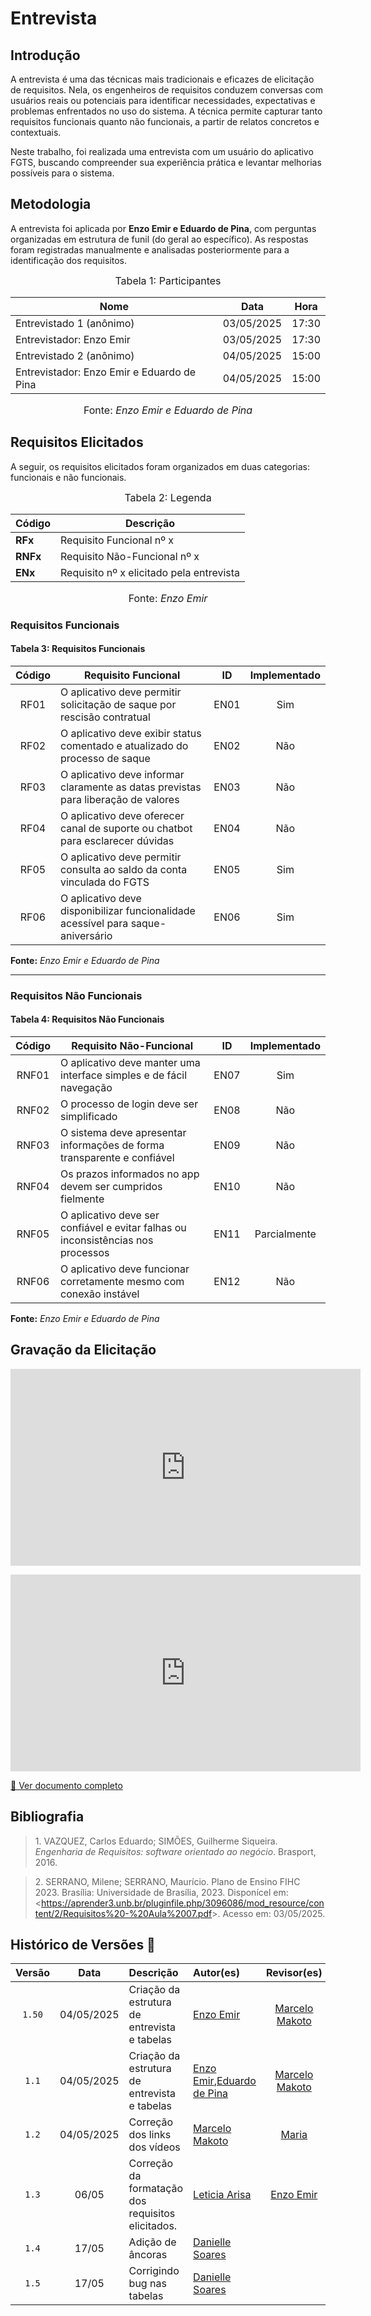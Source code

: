 # Entrevista

## Introdução

A entrevista é uma das técnicas mais tradicionais e eficazes de elicitação de requisitos. Nela, os engenheiros de requisitos conduzem conversas com usuários reais ou potenciais para identificar necessidades, expectativas e problemas enfrentados no uso do sistema. A técnica permite capturar tanto requisitos funcionais quanto não funcionais, a partir de relatos concretos e contextuais.

Neste trabalho, foi realizada uma entrevista com um usuário do aplicativo FGTS, buscando compreender sua experiência prática e levantar melhorias possíveis para o sistema.

## Metodologia

A entrevista foi aplicada por **Enzo Emir e Eduardo de Pina**, com perguntas organizadas em estrutura de funil (do geral ao específico). As respostas foram registradas manualmente e analisadas posteriormente para a identificação dos requisitos.

<font size="3"><p style="text-align: center">Tabela 1: Participantes</p></font>

<div align="center">

<table>
  <thead>
    <tr>
      <th>Nome</th>
      <th>Data</th>
      <th>Hora</th>
    </tr>
  </thead>
  <tbody>
    <tr>
      <td>Entrevistado 1 (anônimo)</td>
      <td>03/05/2025</td>
      <td>17:30</td>
    </tr>
    <tr>
      <td>Entrevistador: Enzo Emir</td>
      <td>03/05/2025</td>
      <td>17:30</td>
    </tr>
    <tr>
      <td>Entrevistado 2 (anônimo)</td>
      <td>04/05/2025</td>
      <td>15:00</td>
    </tr>
    <tr>
      <td>Entrevistador: Enzo Emir e Eduardo de Pina</td>
      <td>04/05/2025</td>
      <td>15:00</td>
    </tr>
  </tbody>
</table>

</div>


<p style="text-align: center; font-size: 16px;">Fonte: <i>Enzo Emir e Eduardo de Pina</i></p>

## Requisitos Elicitados

A seguir, os requisitos elicitados foram organizados em duas categorias: funcionais e não funcionais.

<font size="3"><p style="text-align: center">Tabela 2: Legenda</p></font>

<div align="center">

<table>
  <thead>
    <tr>
      <th>Código</th>
      <th>Descrição</th>
    </tr>
  </thead>
  <tbody>
    <tr>
      <td><strong>RFx</strong></td>
      <td>Requisito Funcional nº x</td>
    </tr>
    <tr>
      <td><strong>RNFx</strong></td>
      <td>Requisito Não-Funcional nº x</td>
    </tr>
    <tr>
      <td><strong>ENx</strong></td>
      <td>Requisito nº x elicitado pela entrevista</td>
    </tr>
  </tbody>
</table>

</div>

<p style="text-align: center; font-size: 16px;">Fonte: <i>Enzo Emir</i></p>

### Requisitos Funcionais

#### Tabela 3: Requisitos Funcionais

<a name="EN_RF"></a>

| Código | Requisito Funcional                                                                 | ID    | Implementado |
|:------:|--------------------------------------------------------------------------------------|:-----:|:------------:|
| RF01   | O aplicativo deve permitir solicitação de saque por rescisão contratual                              | EN01  | Sim          |
| RF02   | O aplicativo deve exibir status comentado e atualizado do processo de saque                          | EN02  | Não          |
| RF03   | O aplicativo deve informar claramente as datas previstas para liberação de valores                   | EN03  | Não          |
| RF04   | O aplicativo deve oferecer canal de suporte ou chatbot para esclarecer dúvidas                       | EN04  | Não          |
| RF05   | O aplicativo deve permitir consulta ao saldo da conta vinculada do FGTS                              | EN05  | Sim          |
| RF06   | O aplicativo deve disponibilizar funcionalidade acessível para saque-aniversário                     | EN06  | Sim          |

**Fonte:** *Enzo Emir e Eduardo de Pina*

---

### Requisitos Não Funcionais

#### Tabela 4: Requisitos Não Funcionais

<a name="EN_RNF"></a>

| Código  | Requisito Não-Funcional                                                           | ID    | Implementado |
|:-------:|------------------------------------------------------------------------------------|:-----:|:------------:|
| RNF01   | O aplicativo deve manter uma interface simples e de fácil navegação               | EN07  | Sim          |
| RNF02   | O processo de login deve ser simplificado                                         | EN08  | Não          |
| RNF03   | O sistema deve apresentar informações de forma transparente e confiável           | EN09  | Não          |
| RNF04   | Os prazos informados no app devem ser cumpridos fielmente                         | EN10  | Não          |
| RNF05   | O aplicativo deve ser confiável e evitar falhas ou inconsistências nos processos  | EN11  | Parcialmente |
| RNF06   | O aplicativo deve funcionar corretamente mesmo com conexão instável               | EN12  | Não          |

**Fonte:** *Enzo Emir e Eduardo de Pina*


## Gravação da Elicitação

<p style="text-align: center">
<iframe width="560" height="315" src="https://youtube.com/embed/r9nRinXUWE8" title="YouTube video player" frameborder="0" allow="accelerometer; autoplay; clipboard-write; encrypted-media; gyroscope; picture-in-picture; web-share" referrerpolicy="strict-origin-when-cross-origin" allowfullscreen></iframe>
</p>
<p style="text-align: center">
<iframe width="560" height="315" src="https://youtube.com/embed/_trr3zNFNu8" title="YouTube video player" frameborder="0" allow="accelerometer; autoplay; clipboard-write; encrypted-media; gyroscope; picture-in-picture; web-share" referrerpolicy="strict-origin-when-cross-origin" allowfullscreen></iframe>
</p>

<a href="../../../assets/Entrevista.pdf" target="_blank">📄 Ver documento completo</a>

## Bibliografia

> 1.</a> VAZQUEZ, Carlos Eduardo; SIMÕES, Guilherme Siqueira. *Engenharia de Requisitos: software orientado ao negócio*. Brasport, 2016.  

> 2.</a> SERRANO, Milene; SERRANO, Maurício. Plano de Ensino FIHC 2023. Brasília: Universidade de Brasília, 2023. Disponícel em: <<https://aprender3.unb.br/pluginfile.php/3096086/mod_resource/content/2/Requisitos%20-%20Aula%2007.pdf>>. Acesso em: 03/05/2025.

## Histórico de Versões 📅

| Versão | Data       | Descrição                                      | Autor(es)   | Revisor(es) |
|:------:|:----------:|:-----------------------------------------------|:------------|:-----------:|
|  `1.50`   | 04/05/2025 | Criação da estrutura de entrevista e tabelas   | [Enzo Emir](https://github.com/EnzoEmir)   | [Marcelo Makoto](https://github.com/MM4k)
|  `1.1`   | 04/05/2025 | Criação da estrutura de entrevista e tabelas   | [Enzo Emir](https://github.com/EnzoEmir),[Eduardo de Pina](https://github.com/eduardodpms)  | [Marcelo Makoto](https://github.com/MM4k)           |
|  `1.2`   | 04/05/2025 | Correção dos links dos vídeos   | [Marcelo Makoto](https://github.com/MM4k)   | [Maria](https://github.com/dudaa28) |
| `1.3`  | 06/05 | Correção da formatação dos requisitos elicitados. | [Leticia Arisa](https://github.com/Leticia-Arisa-K-Higa) | [Enzo Emir](https://github.com/EnzoEmir) |
| `1.4` | 17/05 | Adição de âncoras | [Danielle Soares](https://github.com/danielle-soaress) |  |
| `1.5`  | 17/05 | Corrigindo bug nas tabelas | [Danielle Soares](https://github.com/danielle-soaress) |  |

